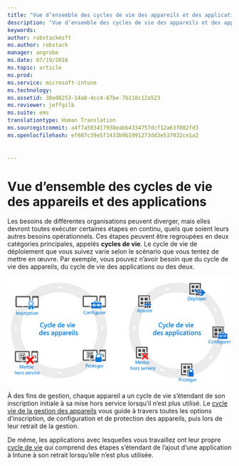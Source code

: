 ```yaml
---
title: "Vue d’ensemble des cycles de vie des appareils et des applications | Microsoft Intune"
description: "Vue d’ensemble des cycles de vie des appareils et des applications dans Intune."
keywords: 
author: robstackmsft
ms.author: robstack
manager: angrobe
ms.date: 07/19/2016
ms.topic: article
ms.prod: 
ms.service: microsoft-intune
ms.technology: 
ms.assetid: 38e08253-14a0-4cc4-87be-7b110c12a523
ms.reviewer: jeffgilb
ms.suite: ems
translationtype: Human Translation
ms.sourcegitcommit: a4f7a503417938eabb4334757dcf12a63f082fd3
ms.openlocfilehash: ef687c39e5f1433b9b1991273dd3e537032ce1a2


---
```


# Vue d’ensemble des cycles de vie des appareils et des applications

Les besoins de différentes organisations peuvent diverger, mais elles devront toutes exécuter certaines étapes en continu, quels que soient leurs autres besoins opérationnels. Ces étapes peuvent être regroupées en deux catégories principales, appelés **cycles de vie**. Le cycle de vie de déploiement que vous suivez varie selon le scénario que vous tentez de mettre en œuvre. Par exemple, vous pouvez n’avoir besoin que du cycle de vie des appareils, du cycle de vie des applications ou des deux.

![Le cycle de vie de la gestion des appareils et des applications](./media/device-app-lifecycle.png "mobile device and app lifecycles")

À des fins de gestion, chaque appareil a un cycle de vie s’étendant de son inscription initiale à sa mise hors service lorsqu’il n’est plus utilisé. Le [cycle vie de la gestion des appareils](overview-of-device-lifecycle-in-microsoft-intune.md) vous guide à travers toutes les options d’inscription, de configuration et de protection des appareils, puis lors de leur retrait de la gestion.

De même, les applications avec lesquelles vous travaillez ont leur propre [cycle de vie](overview-of-app-lifecycle-in-microsoft-intune.md) qui comprend des étapes s’étendant de l’ajout d’une application à Intune à son retrait lorsqu’elle n’est plus utilisée.



<!--HONumber=Oct16_HO4-->


